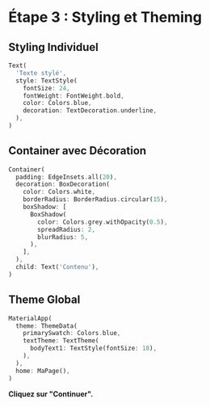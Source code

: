 # Étape 3 : Styling et Theming

## Styling Individuel

```dart
Text(
  'Texte stylé',
  style: TextStyle(
    fontSize: 24,
    fontWeight: FontWeight.bold,
    color: Colors.blue,
    decoration: TextDecoration.underline,
  ),
)
```

## Container avec Décoration

```dart
Container(
  padding: EdgeInsets.all(20),
  decoration: BoxDecoration(
    color: Colors.white,
    borderRadius: BorderRadius.circular(15),
    boxShadow: [
      BoxShadow(
        color: Colors.grey.withOpacity(0.5),
        spreadRadius: 2,
        blurRadius: 5,
      ),
    ],
  ),
  child: Text('Contenu'),
)
```

## Theme Global

```dart
MaterialApp(
  theme: ThemeData(
    primarySwatch: Colors.blue,
    textTheme: TextTheme(
      bodyText1: TextStyle(fontSize: 18),
    ),
  ),
  home: MaPage(),
)
```

**Cliquez sur "Continuer".**

